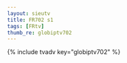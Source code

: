 ```yaml
--- 
layout: sieutv
title: FR702 s1
tags: [FRtv]
thumb_re: globiptv702
---
```

{% include tvadv key="globiptv702" %} 
